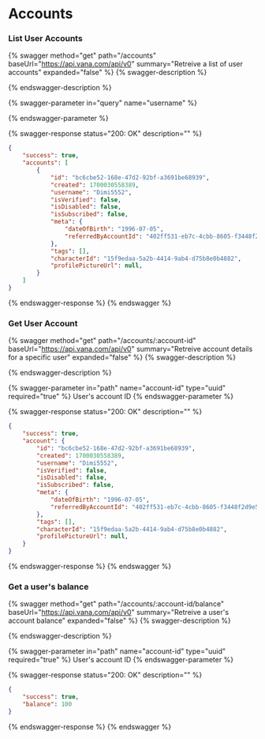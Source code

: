 # Accounts

### List User Accounts

{% swagger method="get" path="/accounts" baseUrl="https://api.vana.com/api/v0" summary="Retreive a list of user accounts" expanded="false" %}
{% swagger-description %}

{% endswagger-description %}

{% swagger-parameter in="query" name="username" %}

{% endswagger-parameter %}

{% swagger-response status="200: OK" description="" %}
```json
{
    "success": true,
    "accounts": [
        {
            "id": "bc6cbe52-168e-47d2-92bf-a3691be68939",
            "created": 1700030558389,
            "username": "Dimi5552",
            "isVerified": false,
            "isDisabled": false,
            "isSubscribed": false,
            "meta": {
                "dateOfBirth": "1996-07-05",
                "referredByAccountId": "402ff531-eb7c-4cbb-8605-f3448f2d9e58"
            },
            "tags": [],
            "characterId": "15f9edaa-5a2b-4414-9ab4-d75b8e0b4882",
            "profilePictureUrl": null,
        }
    ]
}
```
{% endswagger-response %}
{% endswagger %}

### Get User Account

{% swagger method="get" path="/accounts/:account-id" baseUrl="https://api.vana.com/api/v0" summary="Retreive account details for a specific user" expanded="false" %}
{% swagger-description %}

{% endswagger-description %}

{% swagger-parameter in="path" name="account-id" type="uuid" required="true" %}
User's account ID
{% endswagger-parameter %}

{% swagger-response status="200: OK" description="" %}
```json
{
    "success": true,
    "account": {
        "id": "bc6cbe52-168e-47d2-92bf-a3691be68939",
        "created": 1700030558389,
        "username": "Dimi5552",
        "isVerified": false,
        "isDisabled": false,
        "isSubscribed": false,
        "meta": {
            "dateOfBirth": "1996-07-05",
            "referredByAccountId": "402ff531-eb7c-4cbb-8605-f3448f2d9e58"
        },
        "tags": [],
        "characterId": "15f9edaa-5a2b-4414-9ab4-d75b8e0b4882",
        "profilePictureUrl": null,
    }
}
```
{% endswagger-response %}
{% endswagger %}

### Get a user's balance

{% swagger method="get" path="/accounts/:account-id/balance" baseUrl="https://api.vana.com/api/v0" summary="Retreive a user's account balance" expanded="false" %}
{% swagger-description %}

{% endswagger-description %}

{% swagger-parameter in="path" name="account-id" type="uuid" required="true" %}
User's account ID
{% endswagger-parameter %}

{% swagger-response status="200: OK" description="" %}
```json
{
    "success": true,
    "balance": 100
}
```
{% endswagger-response %}
{% endswagger %}

